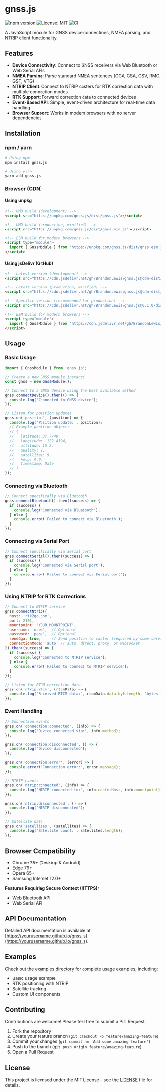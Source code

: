 # gnss.js

[![npm version](https://img.shields.io/npm/v/gnss.js.svg)](https://www.npmjs.com/package/gnss.js)
[![License: MIT](https://img.shields.io/badge/License-MIT-blue.svg)](https://opensource.org/licenses/MIT)
[![CI](https://github.com/yourusername/gnss.js/actions/workflows/ci.yml/badge.svg)](https://github.com/yourusername/gnss.js/actions/workflows/ci.yml)

A JavaScript module for GNSS device connections, NMEA parsing, and NTRIP client functionality.

## Features

- **Device Connectivity**: Connect to GNSS receivers via Web Bluetooth or Web Serial APIs
- **NMEA Parsing**: Parse standard NMEA sentences (GGA, GSA, GSV, RMC, GST, VTG)
- **NTRIP Client**: Connect to NTRIP casters for RTK correction data with multiple connection modes
- **RTK Support**: Forward correction data to connected devices
- **Event-Based API**: Simple, event-driven architecture for real-time data handling
- **Browser Support**: Works in modern browsers with no server dependencies

## Installation

### npm / yarn

```bash
# Using npm
npm install gnss.js

# Using yarn
yarn add gnss.js
```

### Browser (CDN)

#### Using unpkg

```html
<!-- UMD build (development) -->
<script src="https://unpkg.com/gnss.js/dist/gnss.js"></script>

<!-- UMD build (production, minified) -->
<script src="https://unpkg.com/gnss.js/dist/gnss.min.js"></script>

<!-- ESM build for modern browsers -->
<script type="module">
  import { GnssModule } from 'https://unpkg.com/gnss.js/dist/gnss.esm.js';
</script>
```

#### Using jsDelivr (GitHub)

```html
<!-- Latest version (development) -->
<script src="https://cdn.jsdelivr.net/gh/BrandonLewis/gnss.js@cdn-dist/dist/gnss.js"></script>

<!-- Latest version (production, minified) -->
<script src="https://cdn.jsdelivr.net/gh/BrandonLewis/gnss.js@cdn-dist/dist/gnss.min.js"></script>

<!-- Specific version (recommended for production) -->
<script src="https://cdn.jsdelivr.net/gh/BrandonLewis/gnss.js@0.1.0/dist/gnss.min.js"></script>

<!-- ESM build for modern browsers -->
<script type="module">
  import { GnssModule } from 'https://cdn.jsdelivr.net/gh/BrandonLewis/gnss.js@cdn-dist/dist/gnss.esm.js';
</script>
```

## Usage

### Basic Usage

```javascript
import { GnssModule } from 'gnss.js';

// Create a new GNSS module instance
const gnss = new GnssModule();

// Connect to a GNSS device using the best available method
gnss.connectDevice().then(() => {
  console.log('Connected to GNSS device');
});

// Listen for position updates
gnss.on('position', (position) => {
  console.log('Position update:', position);
  // Example position object:
  // {
  //   latitude: 37.7749,
  //   longitude: -122.4194,
  //   altitude: 15.2,
  //   quality: 2,
  //   satellites: 9,
  //   hdop: 0.9,
  //   timestamp: Date
  // }
});
```

### Connecting via Bluetooth

```javascript
// Connect specifically via Bluetooth
gnss.connectBluetooth().then((success) => {
  if (success) {
    console.log('Connected via Bluetooth');
  } else {
    console.error('Failed to connect via Bluetooth');
  }
});
```

### Connecting via Serial Port

```javascript
// Connect specifically via Serial port
gnss.connectSerial().then((success) => {
  if (success) {
    console.log('Connected via Serial port');
  } else {
    console.error('Failed to connect via Serial port');
  }
});
```

### Using NTRIP for RTK Corrections

```javascript
// Connect to NTRIP service
gnss.connectNtrip({
  host: 'rtk2go.com',
  port: 2101,
  mountpoint: 'YOUR_MOUNTPOINT',
  username: 'user',  // Optional
  password: 'pass',  // Optional
  sendGga: true,     // Send position to caster (required by some services)
  connectionMode: 'auto' // auto, direct, proxy, or websocket
}).then((success) => {
  if (success) {
    console.log('Connected to NTRIP service');
  } else {
    console.error('Failed to connect to NTRIP service');
  }
});

// Listen for RTCM correction data
gnss.on('ntrip:rtcm', (rtcmData) => {
  console.log('Received RTCM data:', rtcmData.data.byteLength, 'bytes');
});
```

### Event Handling

```javascript
// Connection events
gnss.on('connection:connected', (info) => {
  console.log('Device connected via:', info.method);
});

gnss.on('connection:disconnected', () => {
  console.log('Device disconnected');
});

gnss.on('connection:error', (error) => {
  console.error('Connection error:', error.message);
});

// NTRIP events
gnss.on('ntrip:connected', (info) => {
  console.log('NTRIP connected to:', info.casterHost, info.mountpoint);
});

gnss.on('ntrip:disconnected', () => {
  console.log('NTRIP disconnected');
});

// Satellite data
gnss.on('satellites', (satellites) => {
  console.log('Satellite count:', satellites.length);
});
```

## Browser Compatibility

- Chrome 78+ (Desktop & Android)
- Edge 79+
- Opera 65+
- Samsung Internet 12.0+

**Features Requiring Secure Context (HTTPS):**
- Web Bluetooth API
- Web Serial API

## API Documentation

Detailed API documentation is available at [https://yourusername.github.io/gnss.js](https://yourusername.github.io/gnss.js).

## Examples

Check out the [examples directory](https://github.com/yourusername/gnss.js/tree/master/examples) for complete usage examples, including:

- Basic usage example
- RTK positioning with NTRIP
- Satellite tracking
- Custom UI components

## Contributing

Contributions are welcome! Please feel free to submit a Pull Request.

1. Fork the repository
2. Create your feature branch (`git checkout -b feature/amazing-feature`)
3. Commit your changes (`git commit -m 'Add some amazing feature'`)
4. Push to the branch (`git push origin feature/amazing-feature`)
5. Open a Pull Request

## License

This project is licensed under the MIT License - see the [LICENSE](LICENSE) file for details.